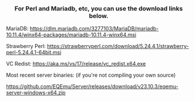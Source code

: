 <br/>
<p align="center">
  <h3 align="center">For Perl and Mariadb, etc, you can use the download links below. </h3>
</p>

MariaDB:
https://dlm.mariadb.com/3277103/MariaDB/mariadb-10.11.4/winx64-packages/mariadb-10.11.4-winx64.msi


Strawberry Perl:
https://strawberryperl.com/download/5.24.4.1/strawberry-perl-5.24.4.1-64bit.msi

VC Redist:
https://aka.ms/vs/17/release/vc_redist.x64.exe


Most recent server binaries: (if you're not compiling your own source)

https://github.com/EQEmu/Server/releases/download/v23.10.3/eqemu-server-windows-x64.zip
